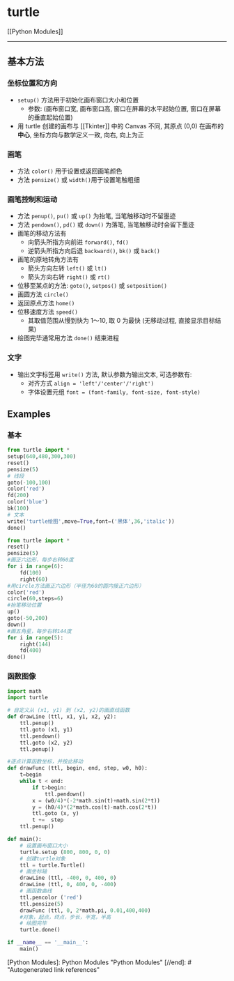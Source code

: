 # turtle

[[Python Modules]]

---

## 基本方法

### 坐标位置和方向

* `setup()` 方法用于初始化画布窗口大小和位置
    * 参数: (画布窗口宽, 画布窗口高, 窗口在屏幕的水平起始位置, 窗口在屏幕的垂直起始位置)
* 用 turtle 创建的画布与 [[Tkinter]] 中的 Canvas 不同, 其原点 (0,0) 在画布的**中心**, 坐标方向与数学定义一致, 向右, 向上为正

### 画笔

* 方法 `color()` 用于设置或返回画笔颜色
* 方法 `pensize()` 或 `width()`用于设置笔触粗细

### 画笔控制和运动

* 方法 `penup()`, `pu()` 或 `up()` 为抬笔, 当笔触移动时不留墨迹
* 方法 `pendown()`, `pd()` 或 `down()` 为落笔, 当笔触移动时会留下墨迹
* 画笔的移动方法有
    * 向箭头所指方向前进 `forward()`, `fd()`
    * 逆箭头所指方向后退 `backward()`, `bk()` 或 `back()`
* 画笔的原地转角方法有
    * 箭头方向左转 `left()` 或 `lt()`
    * 箭头方向右转 `right()` 或 `rt()`
* 位移至某点的方法: `goto()`, `setpos()` 或 `setposition()`
* 画圆方法 `circle()`
* 返回原点方法 `home()`
* 位移速度方法 `speed()`
    * 其取值范围从慢到快为 1～10, 取 0 为最快 (无移动过程, 直接显示目标结果)
* 绘图完毕通常用方法 `done()` 结束进程

### 文字

* 输出文字标签用 `write()` 方法, 默认参数为输出文本, 可选参数有:
    * 对齐方式 `align = 'left'/'center'/'right')`
    * 字体设置元组 `font = (font-family, font-size, font-style)`

## Examples

### 基本

```python
from turtle import *
setup(640,480,300,300)
reset()
pensize(5)
# 线段
goto(-100,100)
color('red')
fd(200)
color('blue')
bk(100)
# 文本
write('turtle绘图',move=True,font=('黑体',36,'italic'))
done()
```

```python
from turtle import *
reset()
pensize(5)
#画正六边形，每步右转60度
for i in range(6):
    fd(100)
    right(60)
#用circle方法画正六边形（半径为60的圆内接正六边形）
color('red')
circle(60,steps=6)
#抬笔移动位置
up()
goto(-50,200)
down()
#画五角星，每步右转144度
for i in range(5):
    right(144)
    fd(400)
done()
```

### 函数图像

```python
import math
import turtle

# 自定义从 (x1, y1) 到 (x2, y2)的画直线函数
def drawLine (ttl, x1, y1, x2, y2):
    ttl.penup()
    ttl.goto (x1, y1)
    ttl.pendown()
    ttl.goto (x2, y2)
    ttl.penup()

#逐点计算函数坐标，并按此移动
def drawFunc (ttl, begin, end, step, w0, h0):
    t=begin
    while t < end:
        if t>begin:
            ttl.pendown()
        x = (w0/4)*(-2*math.sin(t)+math.sin(2*t))
        y = (h0/4)*(2*math.cos(t)-math.cos(2*t))
        ttl.goto (x, y)
        t +=  step
    ttl.penup()

def main():
    # 设置画布窗口大小
    turtle.setup (800, 800, 0, 0)
    # 创建turtle对象
    ttl = turtle.Turtle()
    # 画坐标轴
    drawLine (ttl, -400, 0, 400, 0)
    drawLine (ttl, 0, 400, 0, -400)
    # 画函数曲线
    ttl.pencolor ('red')
    ttl.pensize(5)
    drawFunc (ttl, 0, 2*math.pi, 0.01,400,400)
    #对象，起点，终点，步长，半宽，半高
    # 绘图完毕
    turtle.done()

if __name__ == '__main__':
    main()
```

[//begin]: # "Autogenerated link references for markdown compatibility"
[Python Modules]: Python Modules "Python Modules"
[//end]: # "Autogenerated link references"